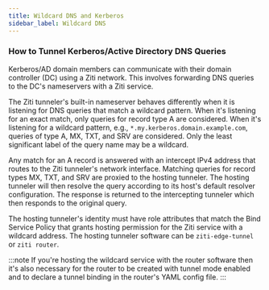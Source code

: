 ```yaml
---
title: Wildcard DNS and Kerberos
sidebar_label: Wildcard DNS
---
```


### How to Tunnel Kerberos/Active Directory DNS Queries

Kerberos/AD domain members can communicate with their domain controller (DC) using a Ziti network. This involves forwarding DNS queries to the DC's nameservers with a Ziti service.

The Ziti tunneler's built-in nameserver behaves differently when it is listening for DNS queries that match a wildcard pattern. When it's listening for an exact match, only queries for record type A are considered. When it's listening for a wildcard pattern, e.g., `*.my.kerberos.domain.example.com`, queries of type A, MX, TXT, and SRV are considered. Only the least significant label of the query name may be a wildcard.

Any match for an A record is answered with an intercept IPv4 address that routes to the Ziti tunneler's network interface. Matching queries for record types MX, TXT, and SRV are proxied to the hosting tunneler. The hosting tunneler will then resolve the query according to its host's default resolver configuration. The response is returned to the intercepting tunneler which then responds to the original query.

The hosting tunneler's identity must have role attributes that match the Bind Service Policy that grants hosting permission for the Ziti service with a wildcard address. The hosting tunneler software can be `ziti-edge-tunnel` or `ziti router`. 

:::note
If you're hosting the wildcard service with the router software then it's also necessary for the router to be created with tunnel mode enabled and to declare a tunnel binding in the router's YAML config file.
:::
